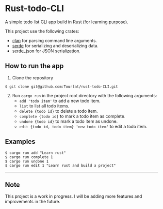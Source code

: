 # Rust-todo-CLI
A simple todo list CLI app build in Rust (for learning purpose).

This project use the following crates:
- [clap](https://crates.io/crates/clap) for parsing command line arguments.
- [serde](https://crates.io/crates/serde) for serializing and deserializing data.
- [serde_json](https://crates.io/crates/serde_json) for JSON serialization.

## How to run the app

1. Clone the repository

```
$ git clone git@github.com:Tourlat/rust-todo-CLI.git
```

2. Run `cargo run` in the project root directory with the following arguments:
    - `add 'todo item'` to add a new todo item. 
    - `list` to list all todo items.
    - `delete {todo id}` to delete a todo item.
    - `complete {todo id}` to mark a todo item as complete.
    - `undone {todo id}` to mark a todo item as undone.
    - `edit {todo id, todo item} 'new todo item'` to edit a todo item.

## Examples
 
 ```
 $ cargo run add "Learn rust"
 $ cargo run complete 1
 $ cargo run undone 1
 $ cargo run edit 1 "Learn rust and build a project"
```

---
## Note

This project is a work in progress. I will be adding more features and improvements in the future.

